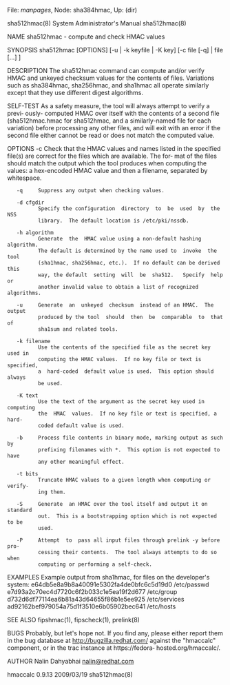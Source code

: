 File: *manpages*,  Node: sha384hmac,  Up: (dir)

sha512hmac(8)            System Administrator's Manual           sha512hmac(8)



NAME
       sha512hmac - compute and check HMAC values


SYNOPSIS
       sha512hmac  [OPTIONS]  [-u  | -k keyfile | -K key] [-c file [-q] | file
       [...] ]


DESCRIPTION
       The sha512hmac command can  compute  and/or  verify  HMAC  and  unkeyed
       checksum  values  for  the  contents  of  files.   Variations  such  as
       sha384hmac, sha256hmac, and sha1hmac all operate similarly except  that
       they use different digest algorithms.


SELF-TEST
       As  a  safety  measure, the tool will always attempt to verify a previ‐
       ously- computed HMAC over itself with the contents  of  a  second  file
       (sha512hmac.hmac  for  sha512hmac,  and a similarly-named file for each
       variation) before processing any other files, and  will  exit  with  an
       error  if  the  second file either cannot be read or does not match the
       computed value.


OPTIONS
       -c     Check that the HMAC values and names  listed  in  the  specified
              file(s) are correct for the files which are available.  The for‐
              mat of the files should match the output which the tool produces
              when  computing  the values: a hex-encoded HMAC value and then a
              filename, separated by whitespace.

       -q     Suppress any output when checking values.

       -d cfgdir
              Specify the configuration  directory  to  be  used  by  the  NSS
              library.  The default location is /etc/pki/nssdb.

       -h algorithm
              Generate  the  HMAC value using a non-default hashing algorithm.
              The default is determined by the name used to  invoke  the  tool
              (sha1hmac, sha256hmac, etc.).  If no default can be derived this
              way, the default  setting  will  be  sha512.   Specify  help  or
              another invalid value to obtain a list of recognized algorithms.

       -u     Generate  an  unkeyed  checksum  instead of an HMAC.  The output
              produced by the tool  should  then  be  comparable  to  that  of
              sha1sum and related tools.

       -k filename
              Use the contents of the specified file as the secret key used in
              computing the HMAC values.  If no key file or text is specified,
              a  hard-coded  default value is used.  This option should always
              be used.

       -K text
              Use the text of the argument as the secret key used in computing
              the  HMAC  values.  If no key file or text is specified, a hard-
              coded default value is used.

       -b     Process file contents in binary mode, marking output as such  by
              prefixing filenames with *.  This option is not expected to have
              any other meaningful effect.

       -t bits
              Truncate HMAC values to a given length when computing or verify‐
              ing them.

       -S     Generate  an HMAC over the tool itself and output it on standard
              out.  This is a bootstrapping option which is not expected to be
              used.

       -P     Attempt  to  pass all input files through prelink -y before pro‐
              cessing their contents.  The tool always attempts to do so  when
              computing or performing a self-check.



EXAMPLES
       Example output from sha1hmac, for files on the developer's system:
         e64db5e8a9b8a40091e5302fa4de0bfc6c5d19d0  /etc/passwd
         e7d93a2c70ec4d7720c6f2b033c1e5ea19f2d677  /etc/group
         d732d6df77114ea6b81a43d64655f86b1e5ee925  /etc/services
         ad92162bef979054a75d1f3510e6b05902bec641  /etc/hosts


SEE ALSO
       fipshmac(1), fipscheck(1), prelink(8)


BUGS
       Probably,  but  let's  hope not.  If you find any, please either report
       them in the bug database  at  http://bugzilla.redhat.com/  against  the
       "hmaccalc"  component,  or  in  the  trac  instance  at https://fedora‐
       hosted.org/hmaccalc/.


AUTHOR
       Nalin Dahyabhai <nalin@redhat.com>



hmaccalc 0.9.13                   2009/03/19                     sha512hmac(8)
